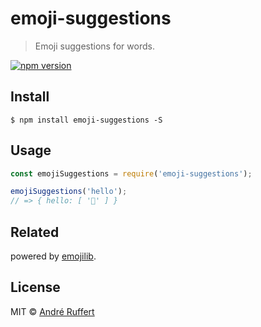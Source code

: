 # emoji-suggestions

> Emoji suggestions for words.

[![npm version](https://img.shields.io/npm/v/emoji-suggestions.svg)](https://www.npmjs.com/package/emoji-suggestions)

## Install

```console
$ npm install emoji-suggestions -S
```

## Usage
```js
const emojiSuggestions = require('emoji-suggestions');

emojiSuggestions('hello');
// => { hello: [ '👋' ] }

```

## Related

powered by [emojilib](https://github.com/muan/emojilib).

## License

MIT © [André Ruffert](http://andreruffert.com)
